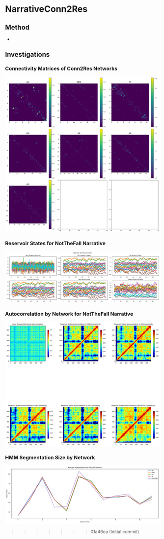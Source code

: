 # NarrativeConn2Res

## Method
-


## Investigations

### Connectivity Matrices of Conn2Res Networks

![Alt text](results/Conn2Resconnectivities.png)

### Reservoir States for NotTheFall Narrative

![Alt text](results/statespernetwork.png)

### Autocorrelation by Network for NotTheFall Narrative

![Alt text](results/states_autocorr.png)

### HMM Segmentation Size by Network

![Alt text](results/segmentation_size.png)
>>>>>>> 01a46ea (Initial commit)
